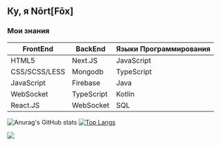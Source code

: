 ## Ку, я **Nōrt[Fōx]**
### Мои знания
FrontEnd | BackEnd | Языки Программирования
---------|---------|-----------------------
HTML5 | Next.JS | JavaScript
CSS/SCSS/LESS | Mongodb | TypeScript
JavaScript | Firebase | Java
WebSocket | TypeScript | Kotlin
React.JS | WebSocket | SQL

![Anurag's GitHub stats](https://github-readme-stats.vercel.app/api?username=nikitafox&show_icons=true) [![Top Langs](https://github-readme-stats.vercel.app/api/top-langs/?username=nikitafox)](https://github.com/anuraghazra/github-readme-stats)

![](https://komarev.com/ghpvc/?username=nikitafox&color=10AFF1)
